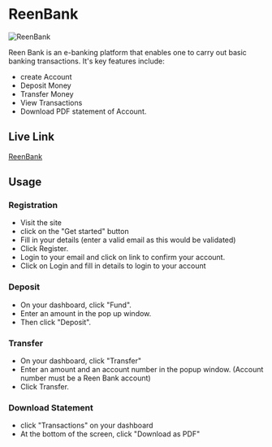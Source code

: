 # ReenBank

![ReenBank](https://user-images.githubusercontent.com/103169301/230017568-7e1246c0-6767-4907-855c-8a76cb805954.png)

Reen Bank is an e-banking platform that enables one to carry out basic banking transactions.
It's key features include:
- create Account
- Deposit Money
- Transfer Money
- View Transactions
- Download PDF statement of Account.

## Live Link
[ReenBank](http://codewithreen.me)

## Usage
### Registration
- Visit the site
- click on the "Get started" button
- Fill in your details (enter a valid email as this would be validated)
- Click Register. 
- Login to your email and click on link to confirm your account.
- Click on Login and fill in details to login to your account

### Deposit
- On your dashboard, click "Fund".
- Enter an amount in the pop up window.
- Then click "Deposit".

### Transfer
- On your dashboard, click "Transfer"
- Enter an amount and an account number in the popup window. 
(Account number must be a Reen Bank account)
- Click Transfer.

### Download Statement
- click "Transactions" on your dashboard
- At the bottom of the screen, click "Download as PDF"
